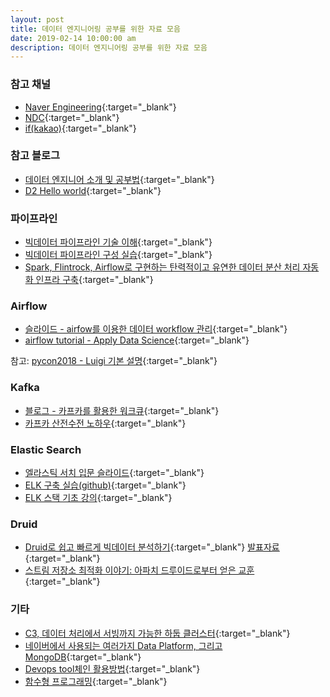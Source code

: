 ```yaml
---
layout: post
title: 데이터 엔지니어링 공부를 위한 자료 모음
date: 2019-02-14 10:00:00 am
description: 데이터 엔지니어링 공부를 위한 자료 모음 
---
```


### 참고 채널
- [Naver Engineering](https://tv.naver.com/naverd2){:target="_blank"}
- [NDC](https://www.youtube.com/channel/UC3ZjKSQX9JJRCjw3aSrBXSg/videos){:target="_blank"}
- [if(kakao)](https://tv.kakao.com/channel/3150758/video){:target="_blank"}

### 참고 블로그
- [데이터 엔지니어 소개 및 공부법](https://github.com/Team-Neighborhood/I-want-to-study-Data-Science/wiki/%EB%8D%B0%EC%9D%B4%ED%84%B0-%EC%97%94%EC%A7%80%EB%8B%88%EC%96%B4){:target="_blank"}
- [D2 Hello world](https://d2.naver.com/helloworld){:target="_blank"}


### 파이프라인

- [빅데이터 파이프라인 기술 이해](https://www.youtube.com/watch?v=UJ_NWhsFPXo&list=PL9mhQYIlKEhdj7yUc5WsQHOJ1RwwEdBGj){:target="_blank"}
- [빅데이터 파이프라인 구성 실습](https://www.youtube.com/watch?v=0xwM_PG_DEc&list=PL9mhQYIlKEhfgzvxjzWCRYJ80yeyeii5O){:target="_blank"}
- [Spark, Flintrock, Airflow로 구현하는 탄력적이고 유연한 데이터 분산 처리 자동화 인프라 구축](https://www.youtube.com/watch?v=hVamSQogEuk){:target="_blank"}

### Airflow
- [슬라이드 - airfow를 이용한 데이터 workflow 관리](https://www.slideshare.net/YoungHeonKim1/airflow-workflow?fbclid=IwAR2_MKUq7uTZOeYVKCLVj_xRpflmXFJoi2adnAqSvSO4MMB9NoRP68fYKSM){:target="_blank"}
- [airflow tutorial - Apply Data Science](https://www.applydatascience.com/page2/){:target="_blank"}

참고: [pycon2018 - Luigi 기본 설명](https://www.youtube.com/watch?v=UOunv9V14cA){:target="_blank"}

### Kafka
- [블로그 - 카프카를 활용한 워크큐](https://www.popit.kr/%EC%B9%B4%ED%94%84%EC%B9%B4%EB%A5%BC-%ED%99%9C%EC%9A%A9%ED%95%9C-%EC%9B%8C%ED%81%AC-%ED%81%90/?fbclid=IwAR3QKA2E2Na4xT8cGFG9V1GXTC_mMP3hKcQ7JO16AosRQPv1ZAQuDFiDsVc){:target="_blank"}
- [카프카 산전수전 노하우](https://tv.kakao.com/channel/3150758/cliplink/391419257?playlistId=209907&metaObjectType=Playlist){:target="_blank"}

### Elastic Search
- [엘라스틱 서치 입문 슬라이드](https://www.slideshare.net/seunghyuneom/elastic-search-52724188){:target="_blank"}
- [ELK 구축 실습(github)](https://github.com/higee/elastic){:target="_blank"}
- [ELK 스택 기초 강의](https://edu.goorm.io/lecture/4013/elk-%EC%8A%A4%ED%83%9D-elasticsearch-logstash-kibana-%EA%B3%BC-%EB%8D%B0%EC%9D%B4%ED%84%B0-%EB%B6%84%EC%84%9D){:target="_blank"}

### Druid

- [Druid로 쉽고 빠르게 빅데이터 분석하기](https://tv.naver.com/v/4580063){:target="_blank"} [발표자료](https://www.slideshare.net/deview/215-druid-119186559){:target="_blank"}
- [스트림 저장소 최적화 이야기: 아파치 드루이드로부터 얻은 교훈](https://tv.naver.com/v/4580103){:target="_blank"}

### 기타
- [C3, 데이터 처리에서 서빙까지 가능한 하둡 클러스터](https://tv.naver.com/v/4580119){:target="_blank"}
- [네이버에서 사용되는 여러가지 Data Platform, 그리고 MongoDB](https://tv.naver.com/v/4578359){:target="_blank"}
- [Devops tool체인 활용방법](https://www.youtube.com/watch?v=TfoUZNEtZKY){:target="_blank"}
- [함수형 프로그래밍](https://www.youtube.com/watch?v=V1u3aqV-qXg&list=PL9mhQYIlKEhcLplXaRG3wTv9K5Jx12HAS){:target="_blank"}







